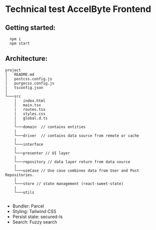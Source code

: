# Technical test AccelByte Frontend

## Getting started: 

```
  npm i
  npm start
```

## Architecture: 

```
project
│   README.md
│   postcss.config.js
|   purgecss.config.js
|   tsconfig.json 
│
└───src
    │   index.html
    │   main.tsx
    |   routes.tsx
    |   styles.css
    |   global.d.ts
    │
    └───domain  // contains entities
    |
    └───driver  // contains data source from remote or cache
    |
    └───interface 
    |
    └───presenter // UI layer
    |
    └───repository // data layer return from data source
    |
    └───useCase // Use case combines data from User and Post Repositories.
    |
    └───store // state management (react-sweet-state)
    |
    └───utils


```

- Bundler: Parcel
- Styling: Tailwind CSS
- Persist state: secured-ls
- Search: Fuzzy search